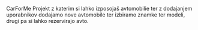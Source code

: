 CarForMe
Projekt z katerim si lahko izposojaš avtomobilie ter z dodajanjem uporabnikov dodajamo nove avtomobile ter izbiramo znamke ter modeli,
drugi pa si lahko rezervirajo avto.
